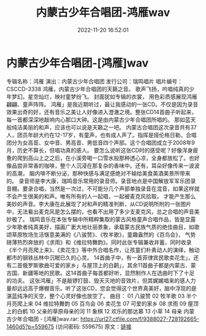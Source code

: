 ﻿---
title: 内蒙古少年合唱团-鸿雁wav
date: 2022-11-20 16:52:01
categories: WAV车载音乐、镜像
tags: 华语中文
---
# 内蒙古少年合唱团-[鸿雁]wav

专辑名称：鸿雁
演出：内蒙古少年合唱团
发行公司：瑞鸣唱片
唱片编号：CSCCD-3338
鸿雁，内蒙古少年合唱团的天籁之音。
歌声飞扬，吟唱纯真的少年梦幻。星空灿烂，映衬童梦纷飞。
封面犹如专辑的衣裳，
用色彩质感展现鸿雁翩翩、童声阵阵。
鸿雁」是我近期听过，最让我感动的一张CD。不仅是因为录音效果出奇的好，还有音乐之美让人好像进入澄澈之境。整张CD14首曲子听起来，每一首都深深地敲响内心那口大钟。这是由内蒙古少年合唱团所唱的。
那如蓝天般纯洁美丽的和声，应该也可以说是天籁之一吧。
内蒙古合唱团这次录音共有37人，团员年龄大约在12-17岁，有童声，也有成人声了。指挥是娅伦格日勒，合唱团分为女高音、女中音、男高音、男低音四个声部。这个合唱团成立于2008年9月，历史不算长，但唱功真的感人。
要怎么说听这张CD时的感受呢？好像浑身疲惫的爬到高山上之之后，在小溪旁喝一口雪水般那种透心凉，全身都放松了。也好像品尝非常香的咖啡，整个人沉浸在那复杂的香味中。还有，耳朵好像传来一波波的高潮，
脑内啡不断分泌，那种快感与满足感绝对不输给美食美酒美景所带来的。
录音师是李大康，瑞鸣音乐常用的录音师。录音地点是中国解放军军乐团录音棚。要录合唱，当然是一次过，不可能分几个声部单独录音在混音，如果这样就不会产生很美的和声。唯有所有的人一起唱，一起被麦克风拾取，
才能产生那么美妙的声音。李大康在此展现了对和声的精准判断，从CD说明所附的一张图片中，无法看出麦克风是怎么摆的，也看不出用了多少支麦克风，总之合唱的声音美妙极了。
瑞鸣音乐在本张专辑中所精粹集取的蒙古风格童声合唱作品，皆是显露少年歌者纯真美好，描画广袤大地壮丽景象，承载蒙古民族气质的绝佳曲目，如歌颂草原牧场生活惬意美满的《八骏赞》、《牧羊歌》，童趣盎然的《百鸟会》，
气势磅薄热烈奔放的《求雨》和《维拉特舞韵》。同时此张专辑兼收并蓄，同时收录《半个月亮爬上来》、《卖花生》等中外合唱名作，让孩童们朴素动人的演绎，触动都市的钢铁丛林中沉眠已久的心灵。
14首曲子中，有一首菲律宾民歌卖花生」，还有二首俄罗斯歌曲可爱的家乡」与屋顶上的白鹳」，其余11首曲子都是内蒙古、蒙古国、新疆等地的民歌。这14首曲子每首都好听，显然制作人在选曲时下了十足的功夫。
这张鸿雁」不是敲锣打鼓、毁天灭地的音效片，但其娓娓唱来的感人力量却远远高于爆棚音乐。听了这张CD，您会觉得这个世界真美好，脑中浮现的是湛蓝纯净的天空，整个心灵好像也放空了。
曲目：
01 八骏赞
02 牧羊歌
03 半个月亮爬上来
04 维拉特舞韵
05 百鸟会
06 卖花生
07 可爱的家乡
08 求雨
09 屋顶上的白鹤
10 父亲的草原母亲的河
11 象棋
12 欢乐的那达慕
13 小草
14 母亲
内蒙古少年合唱团 - [鸿雁]wav.rar: https://url27.ctfile.com/f/9388027-728192665-1460d5?p=559675
(访问密码: 559675)
原文：[链接](https://blog.sina.com.cn/s/blog_1647c7e76010310cf.html)